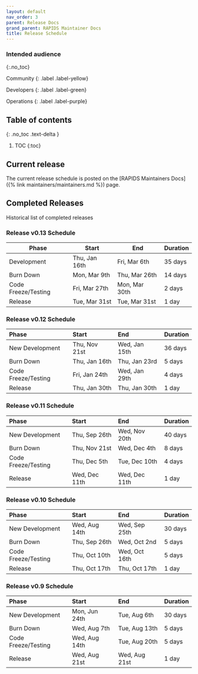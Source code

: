 ```yaml
---
layout: default
nav_order: 3
parent: Release Docs
grand_parent: RAPIDS Maintainer Docs
title: Release Schedule
---
```


### Intended audience
{:.no_toc}

Community
{: .label .label-yellow}

Developers
{: .label .label-green}

Operations
{: .label .label-purple}

## Table of contents
{: .no_toc .text-delta }

1. TOC
{:toc}

## Current release

The current release schedule is posted on the [RAPIDS Maintainers Docs]({% link maintainers/maintainers.md %}) page.

## Completed Releases

Historical list of completed releases

### Release v0.13 Schedule

Phase | Start | End | Duration
-- | -- | -- | --
Development | Thu, Jan 16th | Fri, Mar 6th | 35 days
Burn Down | Mon, Mar 9th | Thu, Mar 26th | 14 days
Code Freeze/Testing | Fri, Mar 27th | Mon, Mar 30th | 2 days
Release | Tue, Mar 31st | Tue, Mar 31st | 1 day

### Release v0.12 Schedule

| Phase | Start | End | Duration |
|:------|:------|:----|:---------|
| New Development | Thu, Nov 21st | Wed, Jan 15th | 36 days |
| Burn Down | Thu, Jan 16th | Thu, Jan 23rd | 5 days |
| Code Freeze/Testing | Fri, Jan 24th | Wed, Jan 29th | 4 days |
| Release | Thu, Jan 30th | Thu, Jan 30th | 1 day |

### Release v0.11 Schedule

| Phase | Start | End | Duration |
|:------|:------|:----|:---------|
| New Development | Thu, Sep 26th | Wed, Nov 20th | 40 days |
| Burn Down | Thu, Nov 21st | Wed, Dec 4th | 8 days |
| Code Freeze/Testing | Thu, Dec 5th | Tue, Dec 10th | 4 days |
| Release | Wed, Dec 11th | Wed, Dec 11th | 1 day |

### Release v0.10 Schedule

| Phase | Start | End | Duration |
|:------|:------|:----|:---------|
| New Development | Wed, Aug 14th | Wed, Sep 25th | 30 days |
| Burn Down | Thu, Sep 26th | Wed, Oct 2nd | 5 days |
| Code Freeze/Testing | Thu, Oct 10th | Wed, Oct 16th | 5 days |
| Release | Thu, Oct 17th | Thu, Oct 17th | 1 day |

### Release v0.9 Schedule

| Phase | Start | End | Duration |
|:------|:------|:----|:---------|
| New Development | Mon, Jun 24th | Tue, Aug 6th | 30 days |
| Burn Down | Wed, Aug 7th | Tue, Aug 13th | 5 days |
| Code Freeze/Testing | Wed, Aug 14th | Tue, Aug 20th | 5 days |
| Release | Wed, Aug 21st | Wed, Aug 21st | 1 day |
